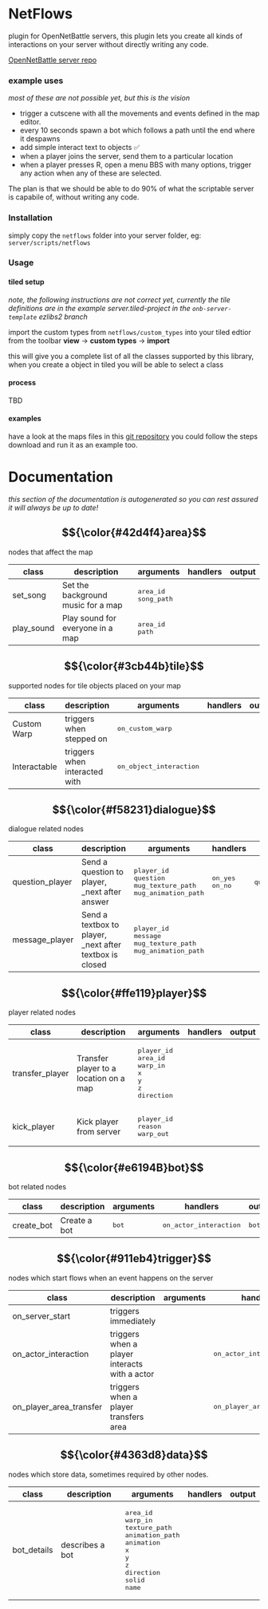 # NetFlows
plugin for OpenNetBattle servers, this plugin lets you create all kinds of interactions on your server without directly writing any code.

[OpenNetBattle server repo](https://github.com/TheMaverickProgrammer/Scriptable-OpenNetBattle-Server)

### example uses
*most of these are not possible yet, but this is the vision*
- trigger a cutscene with all the movements and events defined in the map editor.
- every 10 seconds spawn a bot which follows a path until the end where it despawns
- add simple interact text to objects ✅
- when a player joins the server, send them to a particular location
- when a player presses R, open a menu BBS with many options, trigger any action when any of these are selected.

The plan is that we should be able to do 90% of what the scriptable server is capabile of, without writing any code.

### Installation
simply copy the `netflows` folder into your server folder, eg: `server/scripts/netflows`

### Usage
#### tiled setup
*note, the following instructions are not correct yet, currently the tile definitions are in the example server.tiled-project in the `onb-server-template` ezlibs2 branch*

import the custom types from `netflows/custom_types` into your tiled edtior from the toolbar **view** -> **custom types** -> **import**

this will give you a complete list of all the classes supported by this library, when you create a object in tiled you will be able to select a class

#### process
TBD

#### examples
have a look at the maps files in this [git repository](https://github.com/Keristero/onb-server-template/tree/ezlibs2)
you could follow the steps download and run it as an example too.

# Documentation
*this section of the documentation is autogenerated so you can rest assured it will always be up to date!*

## $${\color{#42d4f4}area}$$
nodes that affect the map

|   class    |            description             |              arguments              | handlers | output |
|------------|------------------------------------|-------------------------------------|----------|--------|
| set_song   | Set the background music for a map | <pre>area_id<br>song_path<br></pre> |          |        |
| play_sound | Play sound for everyone in a map   | <pre>area_id<br>path<br></pre>      |          |        |

## $${\color{#3cb44b}tile}$$
supported nodes for tile objects placed on your map

|    class     |          description          |              arguments               | handlers | output |
|--------------|-------------------------------|--------------------------------------|----------|--------|
| Custom Warp  | triggers when stepped on      | <pre>on_custom_warp<br></pre>        |          |        |
| Interactable | triggers when interacted with | <pre>on_object_interaction<br></pre> |          |        |

## $${\color{#f58231}dialogue}$$
dialogue related nodes

|      class      |                       description                       |                                   arguments                                    |            handlers            |             output             |
|-----------------|---------------------------------------------------------|--------------------------------------------------------------------------------|--------------------------------|--------------------------------|
| question_player | Send a question to player, _next after answer           | <pre>player_id<br>question<br>mug_texture_path<br>mug_animation_path<br></pre> | <pre>on_yes<br>on_no<br></pre> | <pre>question_answer<br></pre> |
| message_player  | Send a textbox to player, _next after textbox is closed | <pre>player_id<br>message<br>mug_texture_path<br>mug_animation_path<br></pre>  |                                |                                |

## $${\color{#ffe119}player}$$
player related nodes

|      class      |              description               |                                 arguments                                  | handlers | output |
|-----------------|----------------------------------------|----------------------------------------------------------------------------|----------|--------|
| transfer_player | Transfer player to a location on a map | <pre>player_id<br>area_id<br>warp_in<br>x<br>y<br>z<br>direction<br></pre> |          |        |
| kick_player     | Kick player from server                | <pre>player_id<br>reason<br>warp_out<br></pre>                             |          |        |

## $${\color{#e6194B}bot}$$
bot related nodes

|   class    | description  |     arguments      |              handlers               |        output         |
|------------|--------------|--------------------|-------------------------------------|-----------------------|
| create_bot | Create a bot | <pre>bot<br></pre> | <pre>on_actor_interaction<br></pre> | <pre>bot_id<br></pre> |

## $${\color{#911eb4}trigger}$$
nodes which start flows when an event happens on the server

|          class          |                  description                  | arguments |                handlers                | output |
|-------------------------|-----------------------------------------------|-----------|----------------------------------------|--------|
| on_server_start         | triggers immediately                          |           |                                        |        |
| on_actor_interaction    | triggers when a player interacts with a actor |           | <pre>on_actor_interaction<br></pre>    |        |
| on_player_area_transfer | triggers when a player transfers area         |           | <pre>on_player_area_transfer<br></pre> |        |

## $${\color{#4363d8}data}$$
nodes which store data, sometimes required by other nodes.

|    class    |   description   |                                                           arguments                                                           | handlers | output |
|-------------|-----------------|-------------------------------------------------------------------------------------------------------------------------------|----------|--------|
| bot_details | describes a bot | <pre>area_id<br>warp_in<br>texture_path<br>animation_path<br>animation<br>x<br>y<br>z<br>direction<br>solid<br>name<br></pre> |          |        |

